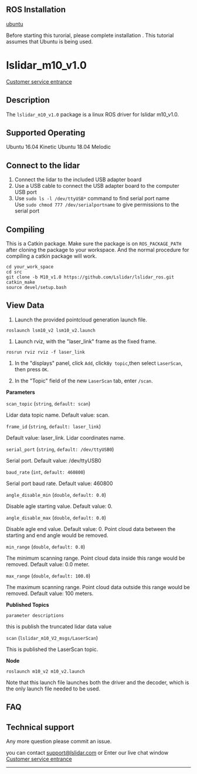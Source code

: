 ROS Installation
-----

[ubuntu](http://wiki.ros.org/Installation/Ubuntu)

Before starting this turorial, please complete installation . This tutorial assumes that Ubuntu is being used.

# lslidar_m10_v1.0
[Customer service entrance](https://1893520.s5.udesk.cn/im_client/?web_plugin_id=502)
## Description

The `lslidar_m10_v1.0` package is a linux ROS driver for lslidar m10_v1.0.

Supported Operating
----

Ubuntu 16.04 Kinetic
Ubuntu 18.04 Melodic

## Connect to the lidar

1. Connect the lidar to the included USB adapter board
2. Use a USB cable to connect the USB adapter board to the computer USB port
3. Use `sudo ls -l /dev/ttyUSB*` command to find serial port name <br>Use `sudo chmod 777 /dev/serialportname` to give permissions to the serial port<br>

## Compiling

This is a Catkin package. Make sure the package is on `ROS_PACKAGE_PATH`  after cloning the package to your workspace. And the normal procedure for compiling a catkin package will work.

```
cd your_work_space
cd src
git clone -b M10_v1.0 https://github.com/Lslidar/lslidar_ros.git
catkin_make
source devel/setup.bash
```

## View Data

1. Launch the provided pointcloud generation launch file.

```
roslaunch lsm10_v2 lsm10_v2.launch
```

1. Launch rviz, with the "laser_link" frame as the fixed frame.

```
rosrun rviz rviz -f laser_link
```

1. In the "displays" panel, click `Add`, click`By topic`,then select `LaserScan`, then press `OK`.

2. In the "Topic" field of the new `LaserScan` tab, enter `/scan`.

**Parameters**

`scan_topic` (`string`, `default: scan`)

Lidar data topic name. Default value: scan.

`frame_id` (`string`, `default: laser_link`)

Default value: laser_link. Lidar coordinates name.

`serial_port` (`string`, `default: /dev/ttyUSB0`)

Serial port. Default value: /dev/ttyUSB0

`baud_rate` (`int`, `default: 460800`)

Serial port baud rate. Default value: 460800

`angle_disable_min` (`double`, `default: 0.0`)

Disable agle starting value. Default value: 0.

`angle_disable_max` (`double`, `default: 0.0`)

Disable agle end value. Default value: 0. Point cloud data between the starting and end angle would be removed.

`min_range` (`double`, `default: 0.0`)

The minimum scanning range. Point cloud data inside this range would be removed. Default value: 0.0 meter.

`max_range` (`double`, `default: 100.0`)

The maximum scanning range. Point cloud data outside this range would be removed. Default value: 100 meters.

**Published Topics**

`parameter descriptions`

this is publish the truncated lidar data value

`scan` (`lslidar_m10_V2_msgs/LaserScan`)

This is published the LaserScan topic.

**Node**

```
roslaunch m10_v2 m10_v2.launch
```

Note that this launch file launches both the driver and the decoder, which is the only launch file needed to be used.


## FAQ

## Technical support

Any more question please commit an issue.

you can contact support@lslidar.com
or Enter our live chat window
[Customer service entrance](https://1893520.s5.udesk.cn/im_client/?web_plugin_id=502)



****
